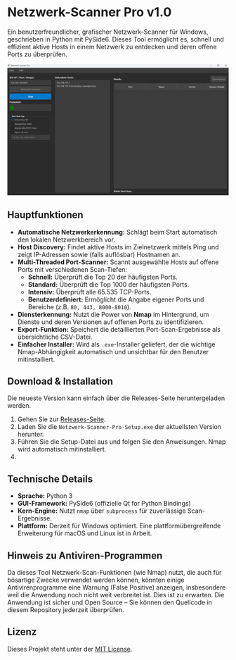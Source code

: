 # Netzwerk-Scanner Pro v1.0

Ein benutzerfreundlicher, grafischer Netzwerk-Scanner für Windows, geschrieben in Python mit PySide6. Dieses Tool ermöglicht es, schnell und effizient aktive Hosts in einem Netzwerk zu entdecken und deren offene Ports zu überprüfen.

![Screenshot der Host-Übersicht](screenshot-hosts.png)

## Hauptfunktionen

*   **Automatische Netzwerkerkennung:** Schlägt beim Start automatisch den lokalen Netzwerkbereich vor.
*   **Host Discovery:** Findet aktive Hosts im Zielnetzwerk mittels Ping und zeigt IP-Adressen sowie (falls auflösbar) Hostnamen an.
*   **Multi-Threaded Port-Scanner:** Scannt ausgewählte Hosts auf offene Ports mit verschiedenen Scan-Tiefen:
    *   **Schnell:** Überprüft die Top 20 der häufigsten Ports.
    *   **Standard:** Überprüft die Top 1000 der häufigsten Ports.
    *   **Intensiv:** Überprüft alle 65.535 TCP-Ports.
    *   **Benutzerdefiniert:** Ermöglicht die Angabe eigener Ports und Bereiche (z.B. `80, 443, 8000-8010`).
*   **Diensterkennung:** Nutzt die Power von **Nmap** im Hintergrund, um Dienste und deren Versionen auf offenen Ports zu identifizieren.
*   **Export-Funktion:** Speichert die detaillierten Port-Scan-Ergebnisse als übersichtliche CSV-Datei.
*   **Einfacher Installer:** Wird als `.exe`-Installer geliefert, der die wichtige Nmap-Abhängigkeit automatisch und unsichtbar für den Benutzer mitinstalliert.

## Download & Installation

Die neueste Version kann einfach über die Releases-Seite heruntergeladen werden.

1.  Gehen Sie zur [Releases-Seite](https://github.com/shot30012/Netzwerk-Scanner-Pro/releases/tag/v1.0).
2.  Laden Sie die `Netzwerk-Scanner-Pro-Setup.exe` der aktuellsten Version herunter.
3.  Führen Sie die Setup-Datei aus und folgen Sie den Anweisungen. Nmap wird automatisch mitinstalliert.
4.  

## Technische Details

*   **Sprache:** Python 3
*   **GUI-Framework:** PySide6 (offizielle Qt for Python Bindings)
*   **Kern-Engine:** Nutzt `nmap` über `subprocess` für zuverlässige Scan-Ergebnisse.
*   **Plattform:** Derzeit für Windows optimiert. Eine plattformübergreifende Erweiterung für macOS und Linux ist in Arbeit.

## Hinweis zu Antiviren-Programmen

Da dieses Tool Netzwerk-Scan-Funktionen (wie Nmap) nutzt, die auch für bösartige Zwecke verwendet werden können, könnten einige Antivirenprogramme eine Warnung (False Positive) anzeigen, insbesondere weil die Anwendung noch nicht weit verbreitet ist. Dies ist zu erwarten. Die Anwendung ist sicher und Open Source – Sie können den Quellcode in diesem Repository jederzeit überprüfen.

## Lizenz

Dieses Projekt steht unter der [MIT License](LICENSE).
